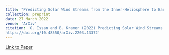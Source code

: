 ```yaml
---
title: "Predicting Solar Wind Streams from the Inner-Heliosphere to Earth via Shifted Operator Inference"
collection: preprint
date: 27 March 2022
venue: 'ArXiv'
citation: 'O. Issan and B. Kramer (2022) Predicting Solar Wind Streams from the Inner-Heliosphere to Earth via Shifted Operator Inference. arXiv. doi: 
https://doi.org/10.48550/arXiv.2203.13372'
---
```


[Link to Paper](https://arxiv.org/abs/2203.13372)

